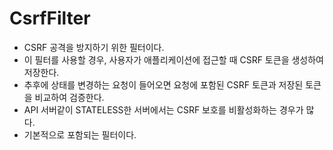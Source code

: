 # CsrfFilter

- CSRF 공격을 방지하기 위한 필터이다.
- 이 필터를 사용할 경우, 사용자가 애플리케이션에 접근할 때 CSRF 토큰을 생성하여 저장한다.
- 추후에 상태를 변경하는 요청이 들어오면 요청에 포함된 CSRF 토큰과 저장된 토큰을 비교하여 검증한다.
- API 서버같이 STATELESS한 서버에서는 CSRF 보호를 비활성화하는 경우가 많다.
- 기본적으로 포함되는 필터이다.
